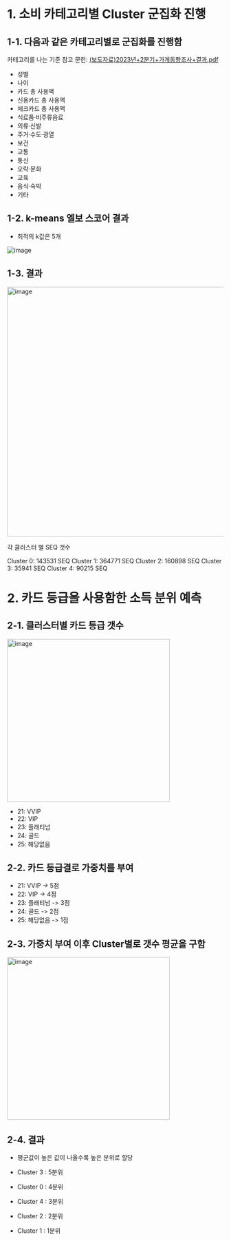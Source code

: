 # 1. 소비 카테고리별 Cluster 군집화 진행

## 1-1. 다음과 같은 카테고리별로 군집화를 진행함 
카테고리를 나는 기준 참고 문헌: [(보도자료)2023년+2분기+가계동향조사+결과.pdf](https://github.com/user-attachments/files/17671185/2023.%2B2.%2B.%2B.pdf)

- 성별
- 나이
- 카드 총 사용액
- 신용카드 총 사용액
- 체크카드 총 사용액
- 식료품·비주류음료
- 의류·신발
- 주거·수도·광열
- 보건
- 교통
- 통신
- 오락·문화
- 교육
- 음식·숙박
- 기타

## 1-2. k-means 엘보 스코어 결과

- 최적의 k값은 5개 

![image](https://github.com/user-attachments/assets/ff9542e4-f133-451c-9927-f33866df32e9)


## 1-3. 결과

<img width="580" alt="image" src="https://github.com/user-attachments/assets/adc381cd-fd94-4200-a75c-3529269f8e36">

각 클러스터 별 SEQ 갯수

Cluster 0: 143531 SEQ
Cluster 1: 364771 SEQ
Cluster 2: 160898 SEQ
Cluster 3: 35941 SEQ
Cluster 4: 90215 SEQ


# 2. 카드 등급을 사용함한 소득 분위 예측

## 2-1. 클러스터별 카드 등급 갯수

<img width="378" alt="image" src="https://github.com/user-attachments/assets/baaa7ea2-6f43-4423-b449-a67459bce801">

- 21: VVIP
- 22: VIP
- 23: 플래티넘
- 24: 골드
- 25: 해당없음 


## 2-2. 카드 등급결로 가중치를 부여
- 21: VVIP -> 5점 
- 22: VIP -> 4점
- 23: 플래티넘 -> 3점
- 24: 골드 -> 2점
- 25: 해당없음 -> 1점


## 2-3. 가중치 부여 이후 Cluster별로 갯수 평균을 구함

<img width="378" alt="image" src="https://github.com/user-attachments/assets/a221a707-d196-4f04-bdfa-997f9a9a600d">


## 2-4. 결과
- 평군값이 높은 값이 나올수록 높은 분위로 할당

- Cluster 3 : 5분위
- Cluster 0 : 4분위
- Cluster 4 : 3분위
- Cluster 2 : 2분위
- Cluster 1 : 1분위
